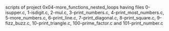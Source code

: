  scripts of project 0x04-more_functions_nested_loops having files 0-isupper.c, 1-isdigit.c, 2-mul.c, 3-print_numbers.c, 4-print_most_numbers.c, 5-more_numbers.c, 6-print_line.c, 7-print_diagonal.c, 8-print_square.c, 9-fizz_buzz.c, 10-print_triangle.c, 100-prime_factor.c and 101-print_number.c
